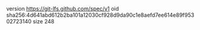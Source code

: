 version https://git-lfs.github.com/spec/v1
oid sha256:4d641abd612b2ba101a12030cf928d9da90c1e8aefd7ee614e89f95302723140
size 248
